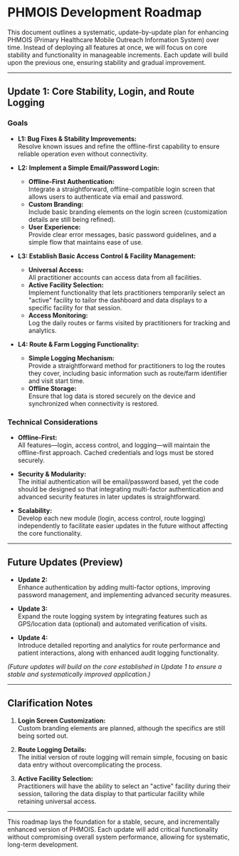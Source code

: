 # PHMOIS Development Roadmap

This document outlines a systematic, update-by-update plan for enhancing PHMOIS (Primary Healthcare Mobile Outreach Information System) over time. Instead of deploying all features at once, we will focus on core stability and functionality in manageable increments. Each update will build upon the previous one, ensuring stability and gradual improvement.

---

## Update 1: Core Stability, Login, and Route Logging

### Goals

- **L1: Bug Fixes & Stability Improvements:**  
  Resolve known issues and refine the offline-first capability to ensure reliable operation even without connectivity.

- **L2: Implement a Simple Email/Password Login:**  
  - **Offline-First Authentication:**  
    Integrate a straightforward, offline-compatible login screen that allows users to authenticate via email and password.  
  - **Custom Branding:**  
    Include basic branding elements on the login screen (customization details are still being refined).  
  - **User Experience:**  
    Provide clear error messages, basic password guidelines, and a simple flow that maintains ease of use.

- **L3: Establish Basic Access Control & Facility Management:**  
  - **Universal Access:**  
    All practitioner accounts can access data from all facilities.  
  - **Active Facility Selection:**  
    Implement functionality that lets practitioners temporarily select an "active" facility to tailor the dashboard and data displays to a specific facility for that session.
  - **Access Monitoring:**  
    Log the daily routes or farms visited by practitioners for tracking and analytics.

- **L4: Route & Farm Logging Functionality:**  
  - **Simple Logging Mechanism:**  
    Provide a straightforward method for practitioners to log the routes they cover, including basic information such as route/farm identifier and visit start time.  
  - **Offline Storage:**  
    Ensure that log data is stored securely on the device and synchronized when connectivity is restored.

### Technical Considerations

- **Offline-First:**  
  All features—login, access control, and logging—will maintain the offline-first approach. Cached credentials and logs must be stored securely.
  
- **Security & Modularity:**  
  The initial authentication will be email/password based, yet the code should be designed so that integrating multi-factor authentication and advanced security features in later updates is straightforward.
  
- **Scalability:**  
  Develop each new module (login, access control, route logging) independently to facilitate easier updates in the future without affecting the core functionality.

---

## Future Updates (Preview)

- **Update 2:**  
  Enhance authentication by adding multi-factor options, improving password management, and implementing advanced security measures.

- **Update 3:**  
  Expand the route logging system by integrating features such as GPS/location data (optional) and automated verification of visits.

- **Update 4:**  
  Introduce detailed reporting and analytics for route performance and patient interactions, along with enhanced audit logging functionality.

_(Future updates will build on the core established in Update 1 to ensure a stable and systematically improved application.)_

---

## Clarification Notes

1. **Login Screen Customization:**  
   Custom branding elements are planned, although the specifics are still being sorted out.

2. **Route Logging Details:**  
   The initial version of route logging will remain simple, focusing on basic data entry without overcomplicating the process.

3. **Active Facility Selection:**  
   Practitioners will have the ability to select an "active" facility during their session, tailoring the data display to that particular facility while retaining universal access.

---

This roadmap lays the foundation for a stable, secure, and incrementally enhanced version of PHMOIS. Each update will add critical functionality without compromising overall system performance, allowing for systematic, long-term development.

